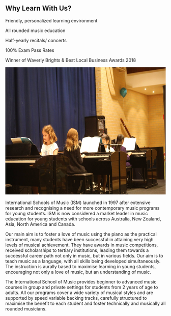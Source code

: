 ## Why Learn With Us?

Friendly, personalized learning environment

All rounded music education

Half-yearly recitals/ concerts

100% Exam Pass Rates 

Winner of Waverly Brights & Best Local Business Awards 2018

<img src="images/26961745_2075500332725272_1848297573837803827_o.jpg" alt="ismbondi" width="650" height="400">

International Schools of Music (ISM) launched in 1997 after extensive research and recognising a need for more contemporary music programs for young students. ISM is now considered a market leader in music education for young students with schools across Australia, New Zealand, Asia, North America and Canada.

Our main aim is to foster a love of music using the piano as the practical instrument, many students have been successful in attaining very high levels of musical achievement. They have awards in music competitions, received scholarships to tertiary institutions, leading them towards a successful career path not only in music, but in various fields.
Our aim is to teach music as a language, with all skills being developed simultaneously. The instruction is aurally based to maximise learning in young students, encouraging not only a love of music, but an understanding of music.

The International School of Music provides beginner to advanced music courses in group and private settings for students from 2 years of age to adults. All our programs cover a wide variety of musical styles and are supported by speed variable backing tracks, carefully structured to maximise the benefit to each student and foster technically and musically all rounded musicians.
